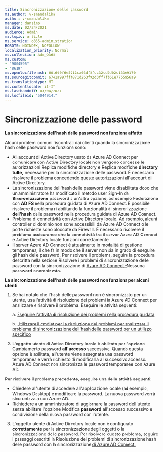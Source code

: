 ```yaml
---
title: Sincronizzazione delle password
ms.author: v-smandalika
author: v-smandalika
manager: dansimp
ms.date: 02/24/2021
audience: Admin
ms.topic: article
ms.service: o365-administration
ROBOTS: NOINDEX, NOFOLLOW
localization_priority: Normal
ms.collection: Adm_O365
ms.custom:
- "9004595"
- "8619"
ms.openlocfilehash: 601649f6e5212ca03df5fcc32cd1d02c133e9170
ms.sourcegitcommit: 6741a997fff871d263f92d3ff7fb61e7755956a9
ms.translationtype: MT
ms.contentlocale: it-IT
ms.lasthandoff: 03/04/2021
ms.locfileid: "50449141"
---
```

# <a name="password-synchronization"></a>Sincronizzazione delle password

**La sincronizzazione dell'hash delle password non funziona affatto**

Alcuni problemi comuni riscontrati dai clienti quando la sincronizzazione hash delle password non funziona sono:

- All'account di Active Directory usato da Azure AD Connect per  comunicare con Active Directory locale non vengono concesse le autorizzazioni Replica modifiche directory e Replica modifiche **directory tutte,** necessarie per la sincronizzazione delle password. È necessario risolvere il problema concedendo queste autorizzazioni all'account di Active Directory.
- La sincronizzazione dell'hash delle password viene disabilitata dopo che un amministratore ha modificato il metodo user Sign-In da **Sincronizzazione** password a un'altra opzione, ad esempio Federazione con **AD FS** nella procedura guidata di Azure AD Connect. È possibile risolvere il problema ri abilitando la funzionalità di sincronizzazione **dell'hash** delle password nella procedura guidata di Azure AD Connect.
- Problema di connettività con Active Directory locale. Ad esempio, alcuni controller di dominio non sono [](https://docs.microsoft.com/azure/active-directory/hybrid/reference-connect-ports) accessibili da Azure AD Connect o le porte richieste sono bloccate da Firewall. È necessario risolvere il problema assicurando che la connettività tra il server Azure AD Connect e Active Directory locale funzioni correttamente.
- Il server Azure AD Connect è attualmente in modalità di gestione temporanea, il che fa in modo che il server non sia in grado di eseguire gli hash delle password. Per risolvere il problema, seguire la procedura descritta nella sezione Risolvere i problemi di sincronizzazione delle password con la sincronizzazione di [Azure AD Connect -](https://docs.microsoft.com/azure/active-directory/hybrid/tshoot-connect-password-hash-synchronization)Nessuna password sincronizzata.

**La sincronizzazione dell'hash delle password non funziona per alcuni utenti**

1. Se hai notato che l'hash delle password  non è sincronizzato per un utente, usa l'attività di risoluzione dei problemi in Azure AD Connect per analizzare e risolvere il problema. Eseguire le attività seguenti:

    a. [Eseguire l'attività di risoluzione dei problemi nella procedura guidata](https://docs.microsoft.com/azure/active-directory/hybrid/tshoot-connect-objectsync)

    b. [Utilizzare il cmdlet per la risoluzione dei problemi per analizzare il problema di sincronizzazione dell'hash delle password per un utilizzo specifico](https://docs.microsoft.com/azure/active-directory/hybrid/tshoot-connect-password-hash-synchronization)

2. L'oggetto utente di Active Directory locale è abilitato per l'opzione Cambiamento password **all'accesso** successivo. Quando questa opzione è abilitata, all'utente viene assegnata una password temporanea e verrà richiesto di modificarla al successivo accesso. Azure AD Connect non sincronizza le password temporanee con Azure AD.

Per risolvere il problema precedente, eseguire una delle attività seguenti:

- Chiedere all'utente di accedere all'applicazione locale (ad esempio, Windows Desktop) e modificare la password. La nuova password verrà sincronizzata con Azure AD.
- Richiedere a un amministratore di aggiornare la password dell'utente senza abilitare l'opzione Modifica **password** all'accesso successivo e condivisione della nuova password con l'utente.

3. L'oggetto utente di Active Directory locale non è configurato **correttamente** per la sincronizzazione degli oggetti o la sincronizzazione delle password. Per risolvere questo problema, seguire i passaggi descritti in Risoluzione dei problemi di sincronizzazione hash delle password con la sincronizzazione [di Azure AD Connect.](https://docs.microsoft.com/azure/active-directory/hybrid/tshoot-connect-password-hash-synchronization)







